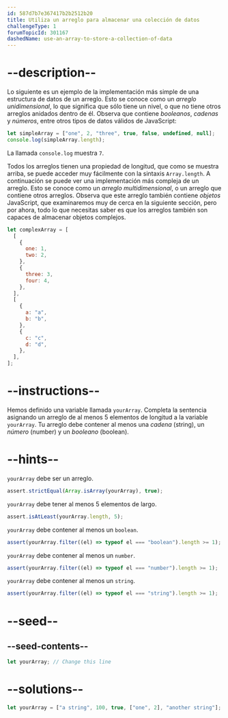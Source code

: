 ```yaml
---
id: 587d7b7e367417b2b2512b20
title: Utiliza un arreglo para almacenar una colección de datos
challengeType: 1
forumTopicId: 301167
dashedName: use-an-array-to-store-a-collection-of-data
---
```


# --description--

Lo siguiente es un ejemplo de la implementación más simple de una estructura de datos de un arreglo. Esto se conoce como un <dfn>arreglo unidimensional</dfn>, lo que significa que sólo tiene un nivel, o que no tiene otros arreglos anidados dentro de él. Observa que contiene <dfn>booleanos</dfn>, <dfn>cadenas</dfn> y <dfn>números</dfn>, entre otros tipos de datos válidos de JavaScript:

```js
let simpleArray = ["one", 2, "three", true, false, undefined, null];
console.log(simpleArray.length);
```

La llamada `console.log` muestra `7`.

Todos los arreglos tienen una propiedad de longitud, que como se muestra arriba, se puede acceder muy fácilmente con la sintaxis `Array.length`. A continuación se puede ver una implementación más compleja de un arreglo. Esto se conoce como un <dfn>arreglo multidimensional</dfn>, o un arreglo que contiene otros arreglos. Observa que este arreglo también contiene <dfn>objetos</dfn> JavaScript, que examinaremos muy de cerca en la siguiente sección, pero por ahora, todo lo que necesitas saber es que los arreglos también son capaces de almacenar objetos complejos.

```js
let complexArray = [
  [
    {
      one: 1,
      two: 2,
    },
    {
      three: 3,
      four: 4,
    },
  ],
  [
    {
      a: "a",
      b: "b",
    },
    {
      c: "c",
      d: "d",
    },
  ],
];
```

# --instructions--

Hemos definido una variable llamada `yourArray`. Completa la sentencia asignando un arreglo de al menos 5 elementos de longitud a la variable `yourArray`. Tu arreglo debe contener al menos una <dfn>cadena</dfn> (string), un <dfn>número</dfn> (number) y un <dfn>booleano</dfn> (boolean).

# --hints--

`yourArray` debe ser un arreglo.

```js
assert.strictEqual(Array.isArray(yourArray), true);
```

`yourArray` debe tener al menos 5 elementos de largo.

```js
assert.isAtLeast(yourArray.length, 5);
```

`yourArray` debe contener al menos un `boolean`.

```js
assert(yourArray.filter((el) => typeof el === "boolean").length >= 1);
```

`yourArray` debe contener al menos un `number`.

```js
assert(yourArray.filter((el) => typeof el === "number").length >= 1);
```

`yourArray` debe contener al menos un `string`.

```js
assert(yourArray.filter((el) => typeof el === "string").length >= 1);
```

# --seed--

## --seed-contents--

```js
let yourArray; // Change this line
```

# --solutions--

```js
let yourArray = ["a string", 100, true, ["one", 2], "another string"];
```
